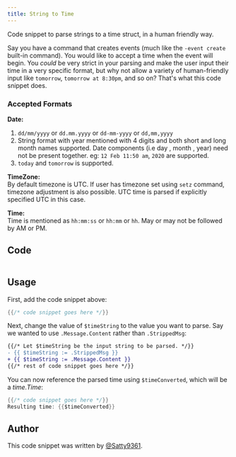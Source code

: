 ```yaml
---
title: String to Time
---
```


Code snippet to parse strings to a time struct, in a human friendly way.

Say you have a command that creates events (much like the `-event create` built-in command). You would like to accept a time when the event will begin. You _could_ be very strict in your parsing and make the user input their time in a very specific format, but why not allow a variety of human-friendly input like `tomorrow`, `tomorrow at 8:30pm`, and so on? That's what this code snippet does.

### Accepted Formats

**Date:**<br />

1. `dd/mm/yyyy` or `dd.mm.yyyy` or `dd-mm-yyyy` or `dd,mm,yyyy`
2. String format with year mentioned with 4 digits and both short and long month names supported. Date components (i.e day , month , year) need not be present together. eg: `12 Feb 11:50 am`, `2020` are supported.
3. `today` and `tomorrow` is supported.

**TimeZone:**<br />
By default timezone is UTC. If user has timezone set using `setz` command, timezone adjustment is also possible. UTC time is parsed if explicitly specified UTC in this case.

**Time:**<br />
Time is mentioned as `hh:mm:ss` or `hh:mm` or `hh`. May or may not be followed by AM or PM.

## Code

```go file=../../../src/code_snippets/string_to_time.go.tmpl

```

## Usage

First, add the code snippet above:

```go
{{/* code snippet goes here */}}
```

Next, change the value of `$timeString` to the value you want to parse. Say we wanted to use `.Message.Content` rather than `.StrippedMsg`:

```diff {3}
{{/* Let $timeString be the input string to be parsed. */}}
- {{ $timeString := .StrippedMsg }}
+ {{ $timeString := .Message.Content }}
{{/* rest of code snippet goes here */}}
```

You can now reference the parsed time using `$timeConverted`, which will be a _time.Time_:

```go {2}
{{/* code snippet goes here */}}
Resulting time: {{$timeConverted}}
```

## Author

This code snippet was written by [@Satty9361](https://github.com/Satty9361).
